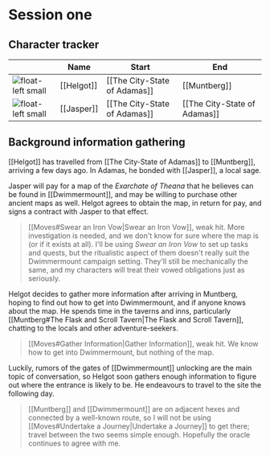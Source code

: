 # Session one
## Character tracker
|                                     | Name       | Start                        | End                          |
| ----------------------------------- | ---------- | ---------------------------- | ---------------------------- |
| ![float-left small](HumM27_lg.png)  | [[Helgot]] | [[The City-State of Adamas]] | [[Muntberg]]                 |
| ![float-left small](HumM169_lg.png) | [[Jasper]] | [[The City-State of Adamas]] | [[The City-State of Adamas]] |


## Background information gathering
[[Helgot]] has travelled from [[The City-State of Adamas]] to [[Muntberg]], arriving a few days ago. In Adamas, he bonded with [[Jasper]], a local sage.

Jasper will pay for a map of the *Exarchate of Theana* that he believes can be found in [[Dwimmermount]], and may be willing to purchase other ancient maps as well. Helgot agrees to obtain the map, in return for pay, and signs a contract with Jasper to that effect.

> [[Moves#Swear an Iron Vow|Swear an Iron Vow]], weak hit. More investigation is needed, and we don't know for sure where the map is (or if it exists at all). I'll be using *Swear an Iron Vow* to set up tasks and quests, but the ritualistic aspect of them doesn't really suit the Dwimmermount campaign setting. They'll still be mechanically the same, and my characters will treat their vowed obligations just as seriously.

Helgot decides to gather more information after arriving in Muntberg, hoping to find out how to get into Dwimmermount, and if anyone knows about the map. He spends time in the taverns and inns, particularly [[Muntberg#The Flask and Scroll Tavern|The Flask and Scroll Tavern]], chatting to the locals and other adventure-seekers. 

> [[Moves#Gather Information|Gather Information]], weak hit. We know how to get into Dwimmermount, but nothing of the map.

Luckily, rumors of the gates of [[Dwimmermount]] unlocking are the main topic of conversation, so Helgot soon gathers enough information to figure out where the entrance is likely to be. He endeavours to travel to the site the following day.

> [[Muntberg]] and [[Dwimmermount]] are on adjacent hexes and connected by a well-known route, so I will not be using [[Moves#Undertake a Journey|Undertake a Journey]] to get there; travel between the two seems simple enough. Hopefully the oracle continues to agree with me.

